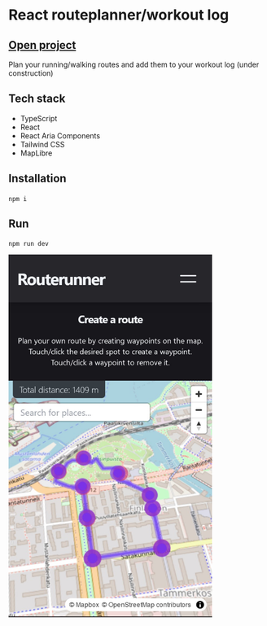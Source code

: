 # React routeplanner/workout log

## [Open project](https://routerunner.netlify.app/)

Plan your running/walking routes and add them to your workout log (under construction)

## Tech stack

- TypeScript
- React
- React Aria Components
- Tailwind CSS
- MapLibre

## Installation

`npm i`

## Run

`npm run dev`

<img src="https://github.com/rantap/routerunner-client/blob/main/public/ui.jpg" width="400">
